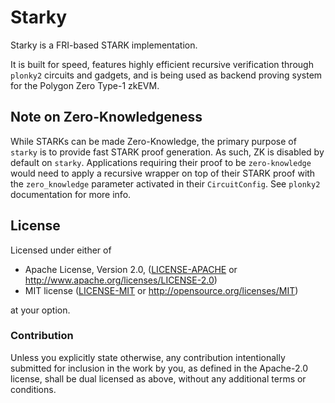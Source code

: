 # Starky

Starky is a FRI-based STARK implementation.

It is built for speed, features highly efficient recursive verification through `plonky2` circuits and gadgets, and is
being used as backend proving system for the Polygon Zero Type-1 zkEVM.

## Note on Zero-Knowledgeness

While STARKs can be made Zero-Knowledge, the primary purpose of `starky` is to provide fast STARK proof generation. As such,
ZK is disabled by default on `starky`. Applications requiring their proof to be `zero-knowledge` would need to apply a
recursive wrapper on top of their STARK proof with the `zero_knowledge` parameter activated in their `CircuitConfig`.
See `plonky2` documentation for more info.

## License

Licensed under either of

* Apache License, Version 2.0, ([LICENSE-APACHE](../LICENSE-APACHE) or http://www.apache.org/licenses/LICENSE-2.0)
* MIT license ([LICENSE-MIT](../LICENSE-MIT) or http://opensource.org/licenses/MIT)

at your option.


### Contribution

Unless you explicitly state otherwise, any contribution intentionally submitted for inclusion in the work by you, as defined in the Apache-2.0 license, shall be dual licensed as above, without any additional terms or conditions.
